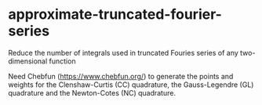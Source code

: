 # approximate-truncated-fourier-series
Reduce the number of integrals used in truncated Fouries series of any two-dimensional function


Need Chebfun (https://www.chebfun.org/) to generate the points and weights for the Clenshaw-Curtis (CC) quadrature, the Gauss-Legendre (GL) quadrature and the Newton-Cotes (NC) quadrature.
